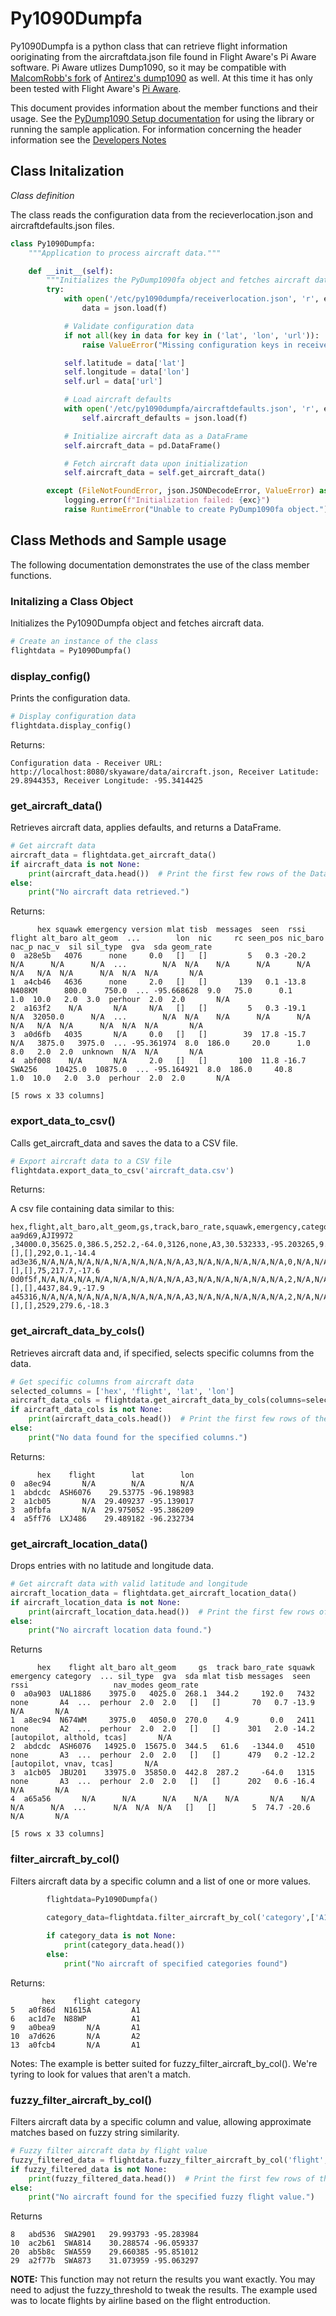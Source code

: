 # Py1090Dumpfa

Py1090Dumpfa is a python class that can retrieve flight information ooriginating from the aircraftdata.json file found in Flight Aware's Pi Aware software. Pi Aware utlizes Dump1090, so it may be compatible with [MalcomRobb's fork](https://github.com/MalcolmRobb/dump1090) of [Antirez's dump1090](https://github.com/antirez/dump1090) as well. At this time it has only been tested with Flight Aware's [Pi Aware](https://github.com/flightaware/piaware).

This document provides information about the member functions and their usage. See the [PyDump1090 Setup documentation](https://github.com/hamiltonrichard/PyDump1090fa/blob/main/Docs/PyDump1090faSetupInstructions.md) for using the library or running the sample application. For information concerning the header information see the [Developers Notes](https://github.com/hamiltonrichard/PyDump1090fa/blob/main/Docs/DeveloperNotes.md)


## Class Initalization

_Class definition_

The class reads the configuration data from the recieverlocation.json and aircraftdefaults.json files. 

```python
class Py1090Dumpfa:
    """Application to process aircraft data."""

    def __init__(self):
        """Initializes the PyDump1090fa object and fetches aircraft data."""
        try:
            with open('/etc/py1090dumpfa/receiverlocation.json', 'r', encoding='utf-8') as f:
                data = json.load(f)

            # Validate configuration data
            if not all(key in data for key in ('lat', 'lon', 'url')):
                raise ValueError("Missing configuration keys in receiverlocation.json")

            self.latitude = data['lat']
            self.longitude = data['lon']
            self.url = data['url']

            # Load aircraft defaults
            with open('/etc/py1090dumpfa/aircraftdefaults.json', 'r', encoding='utf-8') as f:
                self.aircraft_defaults = json.load(f)

            # Initialize aircraft data as a DataFrame
            self.aircraft_data = pd.DataFrame()

            # Fetch aircraft data upon initialization
            self.aircraft_data = self.get_aircraft_data()

        except (FileNotFoundError, json.JSONDecodeError, ValueError) as exc:
            logging.error(f"Initialization failed: {exc}")
            raise RuntimeError("Unable to create PyDump1090fa object.") from exc
```



## Class Methods and Sample usage

The following documentation demonstrates the use of the class member functions.

### Initalizing a Class Object
Initializes the Py1090Dumpfa object and fetches aircraft data.

```python
# Create an instance of the class
flightdata = Py1090Dumpfa()
```

### display_config()
Prints the configuration data.

```python
# Display configuration data
flightdata.display_config()
```
Returns:
```
Configuration data - Receiver URL: http://localhost:8080/skyaware/data/aircraft.json, Receiver Latitude: 29.8944353, Receiver Longitude: -95.3414425
```
### get_aircraft_data()

Retrieves aircraft data, applies defaults, and returns a DataFrame.

```python
# Get aircraft data
aircraft_data = flightdata.get_aircraft_data()
if aircraft_data is not None:
    print(aircraft_data.head())  # Print the first few rows of the DataFrame
else:
    print("No aircraft data retrieved.")
 ```   

 Returns:
 ```
       hex squawk emergency version mlat tisb  messages  seen  rssi    flight alt_baro alt_geom  ...        lon  nic     rc seen_pos nic_baro nac_p nac_v  sil sil_type  gva  sda geom_rate
0  a28e5b   4076      none     0.0   []   []         5   0.3 -20.2       N/A      N/A      N/A  ...        N/A  N/A    N/A      N/A      N/A   N/A   N/A  N/A      N/A  N/A  N/A       N/A
1  a4cb46   4636      none     2.0   []   []       139   0.1 -13.8  N408KM      800.0    750.0  ... -95.668628  9.0   75.0      0.1      1.0  10.0   2.0  3.0  perhour  2.0  2.0       N/A
2  a163f2    N/A       N/A     N/A   []   []         5   0.3 -19.1       N/A  32050.0      N/A  ...        N/A  N/A    N/A      N/A      N/A   N/A   N/A  N/A      N/A  N/A  N/A       N/A
3  a0d6fb   4035       N/A     0.0   []   []        39  17.8 -15.7       N/A   3875.0   3975.0  ... -95.361974  8.0  186.0     20.0      1.0   8.0   2.0  2.0  unknown  N/A  N/A       N/A
4  abf008    N/A       N/A     2.0   []   []       100  11.8 -16.7  SWA256    10425.0  10875.0  ... -95.164921  8.0  186.0     40.8      1.0  10.0   2.0  3.0  perhour  2.0  2.0       N/A

[5 rows x 33 columns]
```


### export_data_to_csv()

Calls get_aircraft_data and saves the data to a CSV file.

```python
# Export aircraft data to a CSV file
flightdata.export_data_to_csv('aircraft_data.csv')
```

Returns:

A csv file containing data similar to this:

```
hex,flight,alt_baro,alt_geom,gs,track,baro_rate,squawk,emergency,category,lat,lon,nic,rc,seen_pos,version,nic_baro,nac_p,nac_v,sil,sil_type,gva,sda,mlat,tisb,messages,seen,rssi
aa9d69,AJI9972 ,34000.0,35625.0,386.5,252.2,-64.0,3126,none,A3,30.532333,-95.203265,9.0,75.0,0.1,2,1.0,10.0,2.0,3.0,perhour,2.0,3.0,[],[],292,0.1,-14.4
ad3e36,N/A,N/A,N/A,N/A,N/A,N/A,N/A,N/A,A3,N/A,N/A,N/A,N/A,N/A,0,N/A,N/A,N/A,N/A,unknown,N/A,N/A,[],[],75,217.7,-17.6
0d0f5f,N/A,N/A,N/A,N/A,N/A,N/A,N/A,N/A,A3,N/A,N/A,N/A,N/A,N/A,2,N/A,N/A,N/A,N/A,perhour,N/A,N/A,[],[],4437,84.9,-17.9
a45316,N/A,N/A,N/A,N/A,N/A,N/A,N/A,N/A,A3,N/A,N/A,N/A,N/A,N/A,2,N/A,N/A,N/A,N/A,perhour,N/A,N/A,[],[],2529,279.6,-18.3
```

### get_aircraft_data_by_cols()

Retrieves aircraft data and, if specified, selects specific columns from the data.

```python
# Get specific columns from aircraft data
selected_columns = ['hex', 'flight', 'lat', 'lon']
aircraft_data_cols = flightdata.get_aircraft_data_by_cols(columns=selected_columns)
if aircraft_data_cols is not None:
    print(aircraft_data_cols.head())  # Print the first few rows of the DataFrame
else:
    print("No data found for the specified columns.")
```
Returns:
```
      hex    flight        lat        lon
0  a8ec94       N/A        N/A        N/A
1  abdcdc  ASH6076    29.53775 -96.198983
2  a1cb05       N/A  29.409237 -95.139017
3  a0fbfa       N/A  29.975052 -95.386209
4  a5ff76  LXJ486    29.489182 -96.232734
```

### get_aircraft_location_data()
Drops entries with no latitude and longitude data.

```python
# Get aircraft data with valid latitude and longitude
aircraft_location_data = flightdata.get_aircraft_location_data()
if aircraft_location_data is not None:
    print(aircraft_location_data.head())  # Print the first few rows of the DataFrame
else:
    print("No aircraft location data found.")
```
Returns

```
      hex    flight alt_baro alt_geom     gs  track baro_rate squawk emergency category  ... sil_type  gva  sda mlat tisb messages  seen  rssi                   nav_modes geom_rate
0  a0a903  UAL1886    3975.0   4025.0  268.1  344.2     192.0   7432      none       A4  ...  perhour  2.0  2.0   []   []       70   0.7 -13.9                         N/A       N/A
1  a8ec94  N674WM     3975.0   4050.0  270.0    4.9       0.0   2411      none       A2  ...  perhour  2.0  2.0   []   []      301   2.0 -14.2  [autopilot, althold, tcas]       N/A
2  abdcdc  ASH6076   14925.0  15675.0  344.5   61.6   -1344.0   4510      none       A3  ...  perhour  2.0  2.0   []   []      479   0.2 -12.2     [autopilot, vnav, tcas]       N/A
3  a1cb05  JBU201    33975.0  35850.0  442.8  287.2     -64.0   1315      none       A3  ...  perhour  2.0  2.0   []   []      202   0.6 -16.4                         N/A       N/A
4  a65a56       N/A      N/A      N/A    N/A    N/A       N/A    N/A       N/A      N/A  ...      N/A  N/A  N/A   []   []        5  74.7 -20.6                         N/A       N/A

[5 rows x 33 columns]
```

### filter_aircraft_by_col()

Filters aircraft data by a specific column and a list of one or more values.

```Python
        flightdata=Py1090Dumpfa()
        
        category_data=flightdata.filter_aircraft_by_col('category',['A1','A2'],columns)

        if category_data is not None:
            print(category_data.head())
        else:
            print("No aircraft of specified categories found")
```

Returns:

```
       hex    flight category
5   a0f86d  N1615A         A1
6   ac1d7e  N88WP          A1
9   a0bea9       N/A       A1
10  a7d626       N/A       A2
13  a0fcb4       N/A       A1
```

Notes:
The example is better suited for fuzzy_filter_aircraft_by_col(). We're tyring to look for values that aren't a match. 



### fuzzy_filter_aircraft_by_col()

Filters aircraft data by a specific column and value, allowing approximate matches based on fuzzy string similarity. 

```python
# Fuzzy filter aircraft data by flight value
fuzzy_filtered_data = flightdata.fuzzy_filter_aircraft_by_col('flight', 'SWA', columns=['hex', 'flight', 'lat', 'lon'], fuzzy_threshold=40)
if fuzzy_filtered_data is not None:
    print(fuzzy_filtered_data.head())  # Print the first few rows of the fuzzy filtered DataFrame
else:
    print("No aircraft found for the specified fuzzy flight value.")
```
Returns
```
8   abd536  SWA2901   29.993793 -95.283984
10  ac2b61  SWA814    30.288574 -96.059337
20  ab5b8c  SWA559    29.660385 -95.851012
29  a2f77b  SWA873    31.073959 -95.063297
```

__NOTE:__ This function may not return the results you want exactly. You may need to adjust the fuzzy_threshold to tweak the results. The example used was to locate flights by airline based on the flight entroduction.
